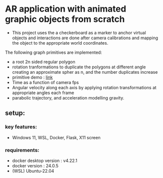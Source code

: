 
# AR application with animated graphic objects from scratch

- This project uses the a checkerboard as a marker to anchor virtual objects and interactions are done after camera calibrations and mapping the object to the appropriate world coordinates.

The following graph primitives are implemented:
- a root 2n sided regular polygon 
- rotation tranformations to duplicate the polygons at different angle creating an approximate spher as n, and the number duplicates increase
- primitive demo : [link](videos/16_20_240.mp4)
- Time as a function of camera fps
- Angular velocity along each axis by applying rotation transformations at appropriate angles each frame
- parabolic trajectory, and acceleration modelling gravity.

## setup:

### key features:

- Windows 11, WSL, Docker, Flask, X11 screen

### requirements: 
- docker desktop version : v4.22.1
- docker version : 24.0.5
- (WSL) Ubuntu-22.04


<!-- 


 <table>
  <tr>
    <th>
      <video width="320" height="240" controls autoplay>
        <source src="videos/2_4_120.mp4" type="video/mp4">
      </video>
    </th> 
    <th>
      <video width="320" height="240" controls autoplay>
        <source src="videos/6_8_120.mp4" type="video/mp4">
      </video>
    </th>
    <th>  
      <video width="320" height="240" controls autoplay>
        <source src="videos/16_20_240.mp4" type="video/mp4">
      </video>
    </th>
  </tr>
</table>  -->